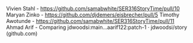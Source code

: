 
Vivien Stahl - https://github.com/samabwhite/SER316StoryTime/pull/10
Maryan Zinko - https://github.com/djdemers/eisbrecher/pull/5
Timothy Awotunde - https://github.com/samabwhite/SER316StoryTime/pull/11 
Ahmad Arif - Comparing jdwoodsi:main...aarif122:patch-1 · jdwoodsi/story (github.com)
